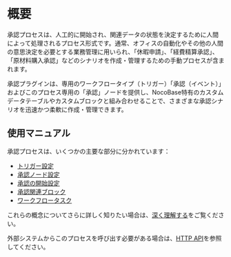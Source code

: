 # 概要

<PluginInfo commercial="true" name="workflow-approval" link="/handbook/workflow-approval"></PluginInfo>

承認プロセスは、人工的に開始され、関連データの状態を決定するために人間によって処理されるプロセス形式です。通常、オフィスの自動化やその他の人間の意思決定を必要とする業務管理に用いられ、「休暇申請」、「経費精算承認」、「原材料購入承認」などのシナリオを作成・管理するための手動プロセスが含まれます。

承認プラグインは、専用のワークフロータイプ（トリガー）「承認（イベント）」およびこのプロセス専用の「承認」ノードを提供し、NocoBase特有のカスタムデータテーブルやカスタムブロックと組み合わせることで、さまざまな承認シナリオを迅速かつ柔軟に作成・管理できます。

## 使用マニュアル

承認プロセスは、いくつかの主要な部分に分かれています：

- [トリガー設定](./trigger.md)
- [承認ノード設定](./node.md)
- [承認の開始設定](./action.md)
- [承認関連ブロック](./block.md)
- [ワークフロータスク](./tasks.md)

これらの概念についてさらに詳しく知りたい場合は、[深く理解する](./advanced.md)をご覧ください。

外部システムからこのプロセスを呼び出す必要がある場合は、[HTTP API](./http-api.md)を参照してください。

